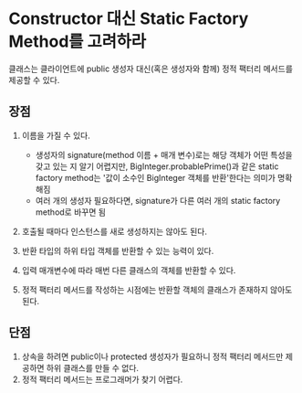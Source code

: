 # Constructor 대신 Static Factory Method를 고려하라

클래스는 클라이언트에 public 생성자 대신(혹은 생성자와 함께) 정적 팩터리 메서드를 제공할 수 있다.

## 장점
1. 이름을 가질 수 있다.
    - 생성자의 signature(method 이름 + 매개 변수)로는 해당 객체가 어떤 특성을 갖고 있는 지 알기 어렵지만,
    BigInteger.probablePrime()과 같은 static factory method는 '값이 소수인 BigInteger 객체를 반환'한다는 의미가 명확해짐
    - 여러 개의 생성자 필요하다면, signature가 다른 여러 개의 static factory method로 바꾸면 됨

2. 호출될 때마다 인스턴스를 새로 생성하지는 않아도 된다.
3. 반환 타입의 하위 타입 객체를 반환할 수 있는 능력이 있다.
4. 입력 매개변수에 따라 매번 다른 클래스의 객체를 반환할 수 있다.
5. 정적 팩터리 메서드를 작성하는 시점에는 반환할 객체의 클래스가 존재하지 않아도 된다.

## 단점
1. 상속을 하려면 public이나 protected 생성자가 필요하니 정적 팩터리 메서드만 제공하면 하위 클래스를 만들 수 없다.
2. 정적 팩터리 메서드는 프로그래머가 찾기 어렵다.
